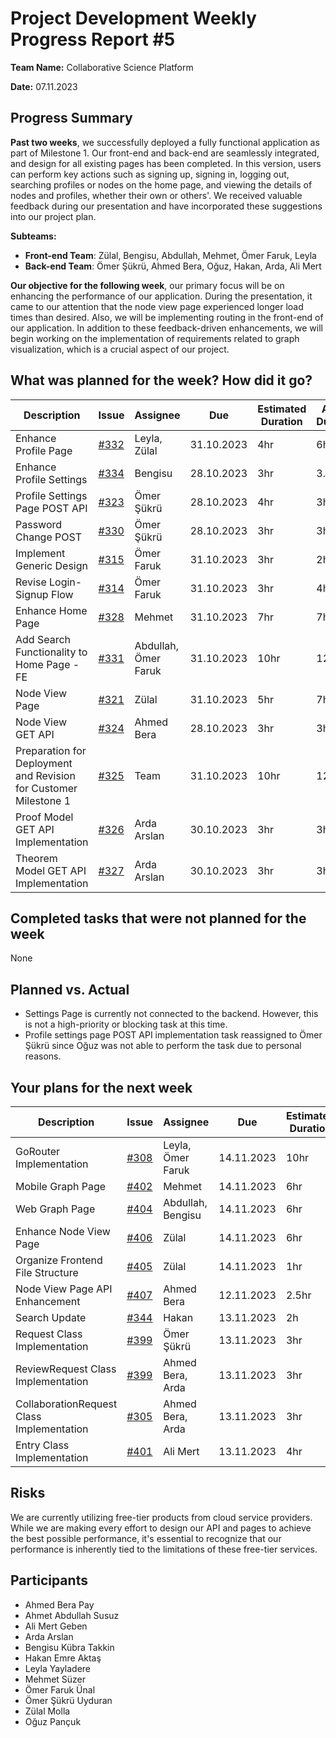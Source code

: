 # Project Development Weekly Progress Report #5

**Team Name:** Collaborative Science Platform

**Date:** 07.11.2023

## Progress Summary
**Past two weeks**, we successfully deployed a fully functional application as part of Milestone 1. Our front-end and back-end are seamlessly integrated, and design for all existing pages has been completed. In this version, users can perform key actions such as signing up, signing in, logging out, searching profiles or nodes on the home page, and viewing the details of nodes and profiles, whether their own or others'. We received valuable feedback during our presentation and have incorporated these suggestions into our project plan.

**Subteams:**
- **Front-end Team**: Zülal, Bengisu, Abdullah, Mehmet, Ömer Faruk, Leyla
- **Back-end Team**: Ömer Şükrü, Ahmed Bera, Oğuz, Hakan, Arda, Ali Mert

**Our objective for the following week**, our primary focus will be on enhancing the performance of our application. During the presentation, it came to our attention that the node view page experienced longer load times than desired. Also, we will be implementing routing in the front-end of our application. In addition to these feedback-driven enhancements, we will begin working on the implementation of requirements related to graph visualization, which is a crucial aspect of our project.

## What was planned for the week? How did it go?
| Description | Issue | Assignee | Due | Estimated Duration | Actual Duration | PR |
| --- | --- | --- | --- | --- | --- | --- |
| Enhance Profile Page | [#332](https://github.com/bounswe/bounswe2023group9/issues/332) | Leyla, Zülal | 31.10.2023 | 4hr | 6hr | [#363](https://github.com/bounswe/bounswe2023group9/pull/363), [#364](https://github.com/bounswe/bounswe2023group9/pull/364) |
| Enhance Profile Settings | [#334](https://github.com/bounswe/bounswe2023group9/issues/334) | Bengisu | 28.10.2023 | 3hr | 3.5hr | [#363](https://github.com/bounswe/bounswe2023group9/pull/363), [#364](https://github.com/bounswe/bounswe2023group9/pull/364) |
| Profile Settings Page POST API  | [#323](https://github.com/bounswe/bounswe2023group9/issues/323) | Ömer Şükrü | 28.10.2023 | 4hr| 3hr | [#350](https://github.com/bounswe/bounswe2023group9/pull/350) |
| Password Change POST | [#330](https://github.com/bounswe/bounswe2023group9/issues/330) | Ömer Şükrü | 28.10.2023 | 3hr| 3hr | [#345](https://github.com/bounswe/bounswe2023group9/pull/345) |
| Implement Generic Design | [#315](https://github.com/bounswe/bounswe2023group9/issues/315) | Ömer Faruk| 31.10.2023 | 3hr| 2hr | [#349](https://github.com/bounswe/bounswe2023group9/issues/349) |
| Revise Login-Signup Flow | [#314](https://github.com/bounswe/bounswe2023group9/issues/314) | Ömer Faruk| 31.10.2023 | 3hr| 4hr | [#346](https://github.com/bounswe/bounswe2023group9/issues/346) |
| Enhance Home Page | [#328](https://github.com/bounswe/bounswe2023group9/issues/) | Mehmet | 31.10.2023 | 7hr | 7hr | [#353](https://github.com/bounswe/bounswe2023group9/pull/353), [#354](https://github.com/bounswe/bounswe2023group9/pull/354) |
| Add Search Functionality to Home Page -FE | [#331](https://github.com/bounswe/bounswe2023group9/issues/331) | Abdullah, Ömer Faruk | 31.10.2023 | 10hr | 12hr | [#352](https://github.com/bounswe/bounswe2023group9/pull/352) |
| Node View Page | [#321](https://github.com/bounswe/bounswe2023group9/issues/321) | Zülal | 31.10.2023 | 5hr | 7hr | [#359](https://github.com/bounswe/bounswe2023group9/pull/359), [#351](https://github.com/bounswe/bounswe2023group9/pull/351) |
| Node View GET API  | [#324](https://github.com/bounswe/bounswe2023group9/issues/324) | Ahmed Bera | 28.10.2023 | 3hr| 3hr | [#343](https://github.com/bounswe/bounswe2023group9/pull/343) |
| Preparation for Deployment and Revision for Customer Milestone 1  | [#325](https://github.com/bounswe/bounswe2023group9/issues/325) | Team | 31.10.2023 | 10hr | 12hr | [#367](https://github.com/bounswe/bounswe2023group9/pull/367), [#341](https://github.com/bounswe/bounswe2023group9/pull/341), [#395](https://github.com/bounswe/bounswe2023group9/pull/395) |
| Proof Model GET API Implementation | [#326](https://github.com/bounswe/bounswe2023group9/issues/326) | Arda Arslan | 30.10.2023 | 3hr | 3hr | [#348](https://github.com/bounswe/bounswe2023group9/pull/348) 
| Theorem Model GET API Implementation | [#327](https://github.com/bounswe/bounswe2023group9/issues/327) | Arda Arslan | 30.10.2023 | 3hr | 3hr | [#348](https://github.com/bounswe/bounswe2023group9/pull/348) 

## Completed tasks that were not planned for the week
None

## Planned vs. Actual
- Settings Page is currently not connected to the backend. However, this is not a high-priority or blocking task at this time.
- Profile settings page POST API implementation task reassigned to Ömer Şükrü since Oğuz was not able to perform the task due to personal reasons.

## Your plans for the next week
| Description | Issue | Assignee | Due | Estimated Duration |
| --- | --- | --- | --- | --- |
| GoRouter Implementation | [#308](https://github.com/bounswe/bounswe2023group9/issues/308) | Leyla, Ömer Faruk | 14.11.2023 | 10hr |
| Mobile Graph Page | [#402](https://github.com/bounswe/bounswe2023group9/issues/402) | Mehmet | 14.11.2023 | 6hr |
| Web Graph Page | [#404](https://github.com/bounswe/bounswe2023group9/issues/404) | Abdullah, Bengisu | 14.11.2023 | 6hr |
| Enhance Node View Page | [#406](https://github.com/bounswe/bounswe2023group9/issues/406) | Zülal | 14.11.2023 | 6hr |
| Organize Frontend File Structure | [#405](https://github.com/bounswe/bounswe2023group9/issues/405)  | Zülal | 14.11.2023 | 1hr |
| Node View Page API Enhancement | [#407](https://github.com/bounswe/bounswe2023group9/issues/407) | Ahmed Bera | 12.11.2023 | 2.5hr |
| Search Update | [#344](https://github.com/bounswe/bounswe2023group9/issues/344) | Hakan | 13.11.2023 | 2h |
| Request Class Implementation | [#399](https://github.com/bounswe/bounswe2023group9/issues/399) | Ömer Şükrü | 13.11.2023 | 3hr |
| ReviewRequest Class Implementation | [#399](https://github.com/bounswe/bounswe2023group9/issues/399) | Ahmed Bera, Arda | 13.11.2023 | 3hr |
| CollaborationRequest Class Implementation | [#305](https://github.com/bounswe/bounswe2023group9/issues/305) | Ahmed Bera, Arda | 13.11.2023 |3hr |
| Entry Class Implementation | [#401](https://github.com/bounswe/bounswe2023group9/issues/401) | Ali Mert | 13.11.2023 | 4hr |



## Risks
We are currently utilizing free-tier products from cloud service providers. While we are making every effort to design our API and pages to achieve the best possible performance, it's essential to recognize that our performance is inherently tied to the limitations of these free-tier services.

## Participants
- Ahmed Bera Pay
- Ahmet Abdullah Susuz
- Ali Mert Geben
- Arda Arslan
- Bengisu Kübra Takkin
- Hakan Emre Aktaş
- Leyla Yayladere
- Mehmet Süzer
- Ömer Faruk Ünal
- Ömer Şükrü Uyduran
- Zülal Molla
- Oğuz Pançuk
